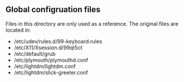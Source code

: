 ## Global configruation files

Files in this directory are only used as a reference. The original files are located in:

- /etc/udev/rules.d/99-keyboard.rules
- /etc/X11/Xsession.d/99qt5ct
- /etc/default/grub
- /etc/plymouth/plymouthd.conf
- /etc/lightdm/lightdm.conf
- /etc/lightdm/slick-greeter.conf
